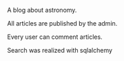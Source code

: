 A blog about astronomy.

All articles are published by the admin.

Every user can comment articles.

Search was realized with sqlalchemy
